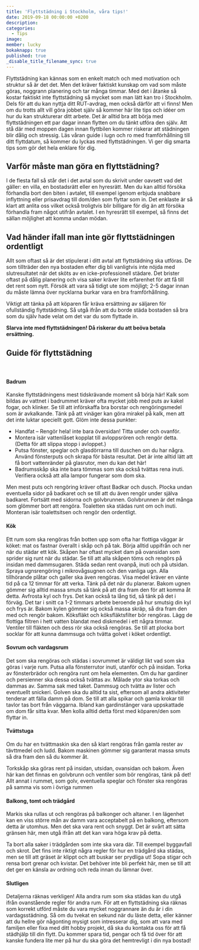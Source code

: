 ```yaml
---
title: 'Flyttstädning i Stockholm, våra tips!'
date: 2019-09-18 00:00:00 +0200
description:
categories:
  - Tips
image:
member: lucky
bokaknapp: true
published: true
_disable_title_filename_sync: true
---
```


Flyttst&auml;dning kan k&auml;nnas som en enkelt match och med motivation och struktur s&aring; &auml;r det det. Men det kr&auml;ver faktiskt kunskap om vad som m&aring;ste göras, noggrann planering och tar m&aring;nga timmar. Med det i &aring;tanke s&aring; kostar faktiskt inte flyttst&auml;dning s&aring; mycket som man l&auml;tt kan tro i Stockholm. Dels för att du kan nyttja ditt RUT-avdrag, men ocks&aring; d&auml;rför att vi finns\! Men om du trotts allt vill göra jobbet sj&auml;lv s&aring; kommer h&auml;r lite tips och id&eacute;er om hur du kan strukturerar ditt arbete. Det &auml;r alltid bra att börja med flyttst&auml;dningen ett par dagar innan flytten om du t&auml;nkt utföra den sj&auml;lv. Att st&aring; d&auml;r med moppen dagen innan flyttbilen kommer riskerar att st&auml;dningen blir d&aring;lig och stressig. L&auml;s v&aring;ran guide i lugn och ro med framförh&aring;llning till ditt flyttdatum, s&aring; kommer du lyckas med flyttst&auml;dningen. Vi ger dig smarta tips som gör det hela enklare för dig.

## Varför m&aring;ste man göra en flyttst&auml;dning?

I de flesta fall s&aring; st&aring;r det i det avtal som du skrivit under oavsett vad det g&auml;ller: en villa, en bostadsr&auml;tt eller en hyresr&auml;tt. Men du kan alltid försöka förhandla bort den biten i avtalet, till exempel igenom erbjuda snabbare inflyttning eller prisavdrag till dom/den som flyttar som in. Det enklaste &auml;r s&aring; klart att anlita oss vilket ocks&aring; troligtvis blir billigare för dig &auml;n att försöka förhandla fram n&aring;got utifr&aring;n avtalet. I en hyresr&auml;tt till exempel, s&aring; finns det s&auml;llan möjlighet att komma undan mödan.

## Vad h&auml;nder ifall man inte gör flyttst&auml;dningen ordentligt

Allt som oftast s&aring; &auml;r det stipulerat i ditt avtal att flyttst&auml;dning ska utföras. De som tilltr&auml;der den nya bostaden efter dig bli vanligtvis inte nöjda med slutresultatet n&auml;r det sköts av en icke-professionell st&auml;dare. Det brister oftast p&aring; d&aring;lig planering och visa saker kr&auml;ver lite erfarenhet för att f&aring; till det rent som nytt. Försök att vara s&aring; tidigt ute som möjligt; 2-5 dagar innan du m&aring;ste l&auml;mna över nycklarna burkar vara en bra framförh&aring;llning.

Viktigt att t&auml;nka p&aring; att köparen f&aring;r kr&auml;va ers&auml;ttning av s&auml;ljaren för ofullst&auml;ndig flyttst&auml;dning. S&aring; utg&aring; ifr&aring;n att du borde st&auml;da bostaden s&aring; bra som du sj&auml;lv hade velat om det var du som flyttade in.

**Slarva inte med flyttst&auml;dningen\! D&aring; riskerar du att beöva betala ers&auml;ttning.**

## Guide för flyttst&auml;dning

#### &nbsp;

#### Badrum

Kanske flyttst&auml;dningens mest tidskr&auml;vande moment s&aring; börja h&auml;r\! Kalk som bildas av vattnet i badrummet kr&auml;ver ofta mycket jobb med puts av kakel fogar, och klinker. Se till att införskaffa bra borstar och rengöringsmedel som &auml;r avkalkande. T&auml;nk p&aring; att vin&auml;ger kan göra mirakel p&aring; kalk, men att det inte luktar speciellt gott. Glöm inte dessa punkter:

* Handfat – Rengör hela\! inte bara översidan\! Titta under och ovanför.
* Montera is&auml;r vattenl&aring;set kopplat till avloppsrören och rengör detta. (Detta för att slippa stopp i avloppet.)
* Putsa fönster, speglar och glasdörrarna till duschen om du har n&aring;gra. Anv&auml;nd fönsterputs och skrapa för b&auml;sta resultat. Det &auml;r inte alltid l&auml;tt att f&aring; bort vattenr&auml;nder p&aring; glasrutor, men du kan det h&auml;r\!
* Badrumssk&aring;p ska inte bara tömmas som ska ocks&aring; tv&auml;ttas rena inuti. Verifiera ocks&aring; att alla lampor fungerar som dom ska.

Men mest puts och rengöring kr&auml;ver oftast Badkar och dusch. Plocka undan eventuella sidor p&aring; badkaret och se till att du &auml;ven rengör under sj&auml;lva badkaret. Forts&auml;tt med sidorna och golvbrunnen. Golvbrunnen &auml;r det m&aring;nga som glömmer bort att rengöra. Toaletten ska st&auml;das runt om och inuti. Monteran is&auml;r toalettsitsen och rengör den ordentligt.

#### Kök

Ett rum som ska rengöras fr&aring;n botten upp som ofta har flottiga v&auml;ggar &auml;r köket: mat os fastnar överallt i sk&aring;p och p&aring; tak. Börja alltid uppifr&aring;n och ner n&auml;r du st&auml;dar ett kök. Sk&aring;pen har oftast mycket dam p&aring; ovansidan som sprider sig runt n&auml;r du st&auml;dar. Se till att alla sk&aring;pen töms och rengörs p&aring; insidan med dammsugaren. St&auml;da sedan rent ovanp&aring;, inuti och p&aring; utsidan. Spraya ugnsrengöring i mikrov&aring;gsugnen och den vanliga ugn. Alla tillhörande pl&aring;tar och galler ska &auml;ven rengöras. Visa medel kr&auml;ver en v&auml;nte tid p&aring; ca 12 timmar för att verka. T&auml;nk p&aring; det n&auml;r du planerar. Bakom ugnen gömmer sig alltid massa smuts s&aring; t&auml;nk p&aring; att dra fram den för att komma &aring;t detta. Avfrosta kyl och frys. Det kan ocks&aring; ta l&aring;ng tid, s&aring; t&auml;nk p&aring; det i förv&auml;g. Det tar i snitt ca 1-2 timmars arbete beroende p&aring; hur smutsig din kyl och frys &auml;r. Bakom kylen gömmer sig ocks&aring; massa skr&auml;p, s&aring; dra fram den med och rengör bakom. Köksfl&auml;kt och köksfl&auml;ktsfilter bör rengöras. L&auml;gg de flottiga filtren i hett vatten blandat med diskmedel i ett n&aring;gra timmar. Ventiler till fl&auml;kten och dess rör ska ocks&aring; rengöras. Se till att plocka bort socklar för att kunna dammsuga och tv&auml;tta golvet i köket ordentligt.

#### Sovrum och vardagsrum

Det som ska rengöras och st&auml;das i sovrummet &auml;r v&auml;ldigt likt vad som ska göras i varje rum. Putsa alla fönsterrutor inuti, utanför och p&aring; insidan. Torka av fönsterbr&auml;dor och rengöra runt om hela elementen. Om du har gardiner och persienner ska dessa ocks&aring; tv&auml;ttas av. M&aring;lade ytor ska torkas och dammas av. Samma sak med taket. Dammsug och tv&auml;tta av lister och eventuellt snickeri. Golven ska du alltid ta sist, eftersom all andra aktiviteter tenderar att f&auml;lla damm p&aring; dom. Se till att alla spikar och gamla krokar till tavlor tas bort fr&aring;n v&auml;ggarna. Ibland kan gardinst&auml;nger vara uppskattade om dom f&aring;r sitta kvar. Men kolla alltid detta först med köparen/den som flyttar in.

#### Tv&auml;ttstuga

Om du har en tv&auml;ttmaskin ska den s&aring; klart rengöras fr&aring;n gamla rester av t&auml;vttmedel och ludd. Bakom maskinen gömmer sig garanterat massa smuts s&aring; dra fram den s&aring; du kommer &aring;t.

Torksk&aring;p ska göras rent p&aring; insidan, utsidan, ovansidan och bakom. &Auml;ven h&auml;r kan det finnas en golvbrunn och ventiler som bör rengöras, t&auml;nk p&aring; det\! Allt annat i rummet, som golv, eventuella speglar och fönster ska rengöras p&aring; samma vis som i övriga rummen

#### Balkong, tomt och tr&auml;dg&aring;rd

Markis ska rullas ut och rengöras p&aring; balkonger och altaner. I en l&auml;genhet kan en viss större m&aring;n av damm vara acceptabelt p&aring; en balkong, eftersom detta &auml;r utomhus. Men det ska vara rent och snyggt. Det &auml;r sv&aring;rt att s&auml;tta gr&auml;nsen h&auml;r, men utg&aring; ifr&aring;n att det kan vara höga krav p&aring; detta.

Ta bort alla saker i tr&auml;dg&aring;rden som inte ska vara d&auml;r. Till exempel byggavfall och skrot. Det fins inte riktigt n&aring;gra regler för hur en tr&auml;dg&aring;rd ska st&auml;das, men se till att gr&auml;set &auml;r klippt och att buskar ser prydliga ut\! Sopa stigar och rensa bort grenar och kvistar. Det behöver inte bli perfekt h&auml;r, men se till att det ger en k&auml;nsla av ordning och reda innan du l&auml;mnar över.

#### Slutligen

Detaljerna r&auml;knas verkligen\! Alla andra rum som ska st&auml;das kan du utg&aring; ifr&aring;n ovanst&aring;ende regler för andra rum. För att en flyttst&auml;dning ska r&auml;knas som korrekt utförd m&aring;ste du vara mycket noggrannare &auml;n du &auml;r i din vardagsst&auml;dning. S&aring; om du tvekat en sekund n&auml;r du l&auml;ste detta, eller k&auml;nner att du hellre gör n&aring;gonting mysigt som intresserar dig, som att vara med familjen eller fixa med ditt hobby projekt, d&aring; ska du kontakta oss för att f&aring; st&auml;dhj&auml;lp till din flytt. Du kommer spara tid, pengar och f&aring; tid över för att kanske fundera lite mer p&aring; hur du ska göra det hemtrevligt i din nya bostad\!